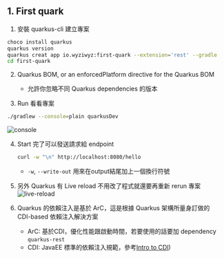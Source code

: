 ## 1. First quark

1. 安裝 quarkus-cli 建立專案
```bash
choco install quarkus
quarkus version
quarkus creat app io.wyziwyz:first-quark --extension='rest' --gradle
cd first-quark
```

2. Quarkus BOM, or an enforcedPlatform directive for the Quarkus BOM
   - 允許你忽略不同 Quarkus dependencies 的版本

3. Run 看看專案
```bash
./gradlew --console=plain quarkusDev
```

![console](https://hackmd.io/_uploads/BkP0eQbwC.png)

4. Start 完了可以發送請求給 endpoint
   ```bash
   curl -w "\n" http://localhost:8080/hello
   ```
   - `-w`, `--write-out` 用來在output結尾加上一個換行符號

5. 另外 Quarkus 有 Live reload 不用改了程式就還要再重新 rerun 專案
   ![live-reload](https://hackmd.io/_uploads/r1IzQX-vC.png)

6. Quarkus 的依賴注入是基於 ArC，這是根據 Quarkus 架構所量身訂做的 CDI-based 依賴注入解決方案
   - ArC: 基於CDI，優化性能跟啟動時間，若要使用的話要加 dependency `quarkus-rest`
   - CDI: JavaEE 標準的依賴注入規範，參考[Intro to CDI](https://quarkus.io/guides/cdi))